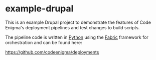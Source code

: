 # example-drupal

This is an example Drupal project to demonstrate the features of Code Enigma's deployment pipelines and test changes to build scripts.

The pipeline code is written in [Python](https://www.python.org) using the [Fabric](http://www.fabfile.org) framework for orchestration and can be found here:

https://github.com/codeenigma/deployments
